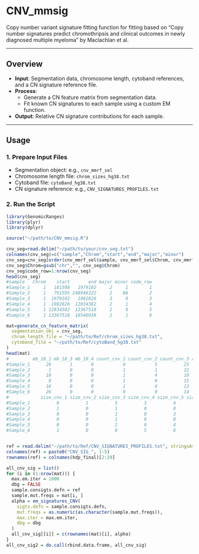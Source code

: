 # CNV_mmsig

Copy number variant signature fitting function for fitting based on “Copy number signatures predict chromothripsis and clinical outcomes in newly diagnosed multiple myeloma” by Maclachlan et al.

---

## Overview

- **Input**: Segmentation data, chromosome length, cytoband references, and a CN signature reference file.
- **Process**: 
  - Generate a CN feature matrix from segmentation data.
  - Fit known CN signatures to each sample using a custom EM function.
- **Output**: Relative CN signature contributions for each sample.

---

## Usage

### 1. Prepare Input Files

- Segmentation object: e.g., `cnv_mmrf_sel`
- Chromosome length file: `chrom_sizes_hg38.txt`
- Cytoband file: `cytoBand_hg38.txt`
- CN signature reference: e.g., `CNV_SIGNATURES_PROFILES.txt`

### 2. Run the Script

```r
library(GenomicRanges)
library(plyr)
library(dplyr)

source("~/path/to/CNV_mmsig.R")

cnv_seg=read.delim("~/path/to/your/cnv_seg.txt")
colnames(cnv_seg)=c("sample","Chrom","start","end","major","minor")
cnv_seg=cnv_seg[order(cnv_mmrf_sel$sample, cnv_mmrf_sel$Chrom, cnv_mmrf_sel$start),]
cnv_seg$Chrom=gsub("chr","", cnv_seg$Chrom)
cnv_seg$code_row=1:nrow(cnv_seg)
head(cnv_seg)
#sample   Chrom    start       end major minor code_row
#Sample_1     1   181508   1979102     2     1        1
#Sample_2     1   791595 248946322     2    NA        2
#Sample_3     1  1979102   1982826     3     0        3
#Sample_4     1  1982826  12834382     2     1        4
#Sample_5     1 12834382  13367518     2     0        5
#Sample_6     1 13367518  16546038     2     1        6

mat=generate_cn_feature_matrix(
  segmentation_obj = cnv_seg,
  chrom_length_file = "~/path/to/Ref/chrom_sizes_hg38.txt",
  cytoband_file = "~/path/to/Ref/cytoBand_hg38.txt"
)
head(mat)
#         mb_10_1 mb_10_3 mb_10_4 count_cnv_1 count_cnv_2 count_cnv_3 count_cnv_4 count_cnv_5 jump_1 jump_2 jump_3 band_1 band_2 band_3 osci_1 osci_2 osci_3 osci_4
#Sample_1      26       1       0           0           5          25          13           7     24      4      0     25      1      0     24      0      0      0
#Sample_2       1       0       0           1           1          22           0           0      1      1      0     22      0      0     22      0      0      0
#Sample_3      18       0       0           1           4          10          13           0      2      4      0     24      0      0     22      0      0      0
#Sample_4       8       0       0           1           0          15           4           3      0      1      0     22      0      0     22      0      0      0
#Sample_5      16       0       0           1           4          13          11           0      2      5      0     25      0      0     22      0      0      0
#Sample_6      26       0       0           0           0          14          13           9      3      9      2     24      1      0     21      0      1      0
#            size_cnv_1 size_cnv_2 size_cnv_3 size_cnv_4 size_cnv_5 size_cnv_6 size_cnv_7 size_cnv_8 size_cnv_9 size_cnv_10
#Sample_1          0          1          5          3          4          7          6         12          5           7
#Sample_2          1          0          1          0          0          2          2          6          4           8
#Sample_3          0          0          1          0          3          5          2          6          4           7
#Sample_4          0          0          1          0          0          2          2          6          4           8
#Sample_5          0          0          2          0          4          4          2          7          4           6
#Sample_6          1          0          0          5          6          3          3          6          6           6


ref = read.delim("~/path/to/Ref/CNV_SIGNATURES_PROFILES.txt", stringsAsFactors = FALSE)
colnames(ref) = paste0("CNV_SIG_", 1:5)
rownames(ref) = colnames(hdp_final)[2:29]

all_cnv_sig = list()
for (i in (1:nrow(mat))) {
  max.em.iter = 1000
  dbg = FALSE
  sample.consigts.defn = ref
  sample.mut.freqs = mat[i, ]
  alpha = em_signatures_CNV(
    sigts.defn = sample.consigts.defn,
    mut.freqs = as.numeric(as.character(sample.mut.freqs)),
    max.iter = max.em.iter,
    dbg = dbg
  )
  all_cnv_sig[[i]] = c(rownames(mat)[i], alpha)
}
all_cnv_sig2 = do.call(rbind.data.frame, all_cnv_sig)
```
